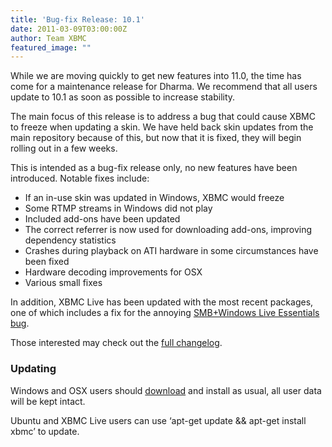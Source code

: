 ```yaml
---
title: 'Bug-fix Release: 10.1'
date: 2011-03-09T03:00:00Z
author: Team XBMC
featured_image: ""
---
```

While we are moving quickly to get new features into 11.0, the time has come for a maintenance release for Dharma. We recommend that all users update to 10.1 as soon as possible to increase stability.

 The main focus of this release is to address a bug that could cause XBMC to freeze when updating a skin. We have held back skin updates from the main repository because of this, but now that it is fixed, they will begin rolling out in a few weeks.

 This is intended as a bug-fix release only, no new features have been introduced. Notable fixes include:

 
 * If an in-use skin was updated in Windows, XBMC would freeze
 * Some RTMP streams in Windows did not play
 * Included add-ons have been updated
 * The correct referrer is now used for downloading add-ons, improving dependency statistics
 * Crashes during playback on ATI hardware in some circumstances have been fixed
 * Hardware decoding improvements for OSX
 * Various small fixes
 
 In addition, XBMC Live has been updated with the most recent packages, one of which includes a fix for the annoying [SMB+Windows Live Essentials bug](https://bugs.launchpad.net/ubuntu/lucid/+source/samba/+bug/458637).

 Those interested may check out the [full changelog](https://github.com/xbmc/xbmc/compare/10.0-Dharma...10.1-Dharma).

 ### Updating

 Windows and OSX users should [download](https://kodi.wiki/download/) and install as usual, all user data will be kept intact.

 Ubuntu and XBMC Live users can use ‘apt-get update && apt-get install xbmc’ to update.

 